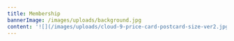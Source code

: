 ```yaml
---
title: Membership
bannerImage: /images/uploads/background.jpg
content: '![](/images/uploads/cloud-9-price-card-postcard-size-ver2.jpg)'
---
```


